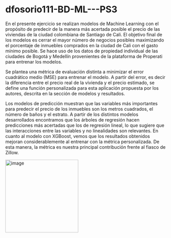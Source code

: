 # dfosorio111-BD-ML---PS3

En el presente ejercicio se realizan modelos de Machine Learning con el propósito de predecir de la manera más acertada posible el precio de las viviendas de la ciudad colombiana de Santiago de Cali. El objetivo final de los modelos es cerrar el mayor número de negocios posibles maximizando el porcentaje de inmuebles comprados en la ciudad de Cali con el gasto mínimo posible. Se hace uso de los datos de propiedad individual de las ciudades de Bogotá y Medellín provenientes de la plataforma de Properati para entrenar los modelos.

Se plantea una métrica de evaluación distinta a minimizar el error cuadrático medio (MSE) para entrenar el modelo. A partir del error, es decir la diferencia entre el precio real de la vivienda y el precio estimado, se define una función personalizada para esta aplicación propuesta por los autores, descrita en la sección de modelos y resultados.

Los modelos de predicción muestran que las variables más importantes para predecir el precio de los inmuebles son los metros cuadrados, el número de baños y el estrato. A partir de los distintos modelos desarrollados encontramos que los árboles de regresión hacen predicciones más acertadas que los de regresión lineal, lo que sugiere que las interacciones entre las variables y no linealidades son relevantes. En cuanto al modelo con XGBoost, vemos que los resultados obtenidos mejoran considerablemente al entrenar con la métrica personalizada. De esta manera, la métrica es nuestra principal contribución frente al fiasco de Zillow.

<img width="227" alt="image" src="https://user-images.githubusercontent.com/112331993/201814095-2a1f436d-0a98-42f1-b80e-edf742e898fb.png">
